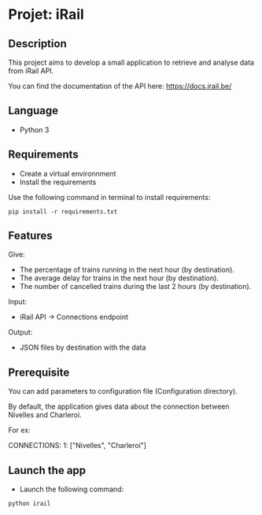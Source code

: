 # Projet: iRail

## Description

This project aims to develop a small application to retrieve and analyse data from iRail API.

You can find the documentation of the API here: https://docs.irail.be/


## Language

* Python 3

## Requirements

* Create a virtual environnment
* Install the requirements


Use the following command in terminal to install requirements:

```
pip install -r requirements.txt
```

## Features

Give: 

* The percentage of trains running in the next hour (by destination).
* The average delay for trains in the next hour (by destination).
* The number of cancelled trains during the last 2 hours (by destination).

Input:

* iRail API -> Connections endpoint

Output:

* JSON files by destination with the data


## Prerequisite

You can add parameters to configuration file (Configuration directory).

By default, the application gives data about the connection between Nivelles and Charleroi.

For ex:

CONNECTIONS:
  1: ["Nivelles", "Charleroi"]

## Launch the app

* Launch the following command:
```
python irail
```
